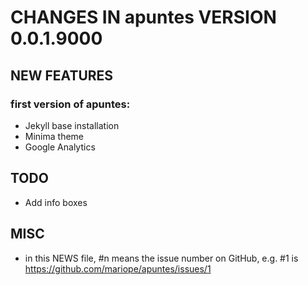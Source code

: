 # CHANGES IN apuntes VERSION 0.0.1.9000

## NEW FEATURES

### first version of **apuntes**:
- Jekyll base installation
- Minima theme
- Google Analytics

## TODO
- Add info boxes

## MISC

- in this NEWS file, #n means the issue number on GitHub, e.g. #1 is https://github.com/mariope/apuntes/issues/1
